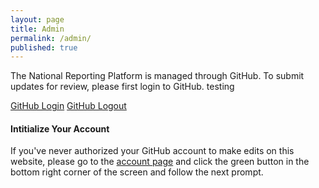 ```yaml
---
layout: page
title: Admin
permalink: /admin/
published: true
---
```


The National Reporting Platform is managed through GitHub. To submit updates for review, please first login to GitHub. testing

<div class="button_wrapper github-login">
    <a class="usa-button usa-button-big" href="https://github.com/login">GitHub Login</a> <a class="usa-button usa-button-big logout" href="https://github.com/logout">GitHub Logout</a>
</div>

#### Intitialize Your Account

If you've never authorized your GitHub account to make edits on this website, please go to the [account page](http://prose.io/#GSA/sdg-indicators/edit/gh-pages/account.md) and click the green button in the bottom right corner of the screen and follow the next prompt.
